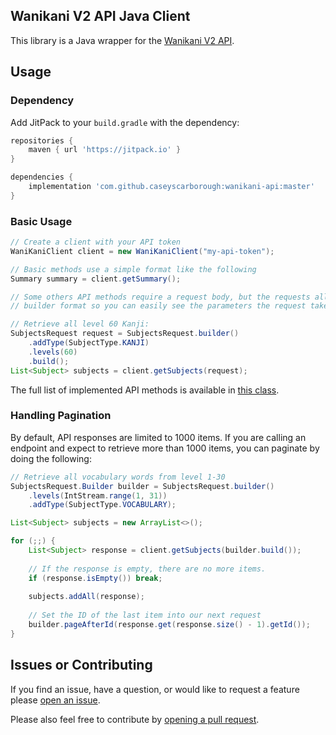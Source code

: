 ## Wanikani V2 API Java Client

This library is a Java wrapper for the [Wanikani V2 API](https://docs.api.wanikani.com/).

## Usage

### Dependency

Add JitPack to your `build.gradle` with the dependency:

```groovy
repositories {
    maven { url 'https://jitpack.io' }
}

dependencies {
    implementation 'com.github.caseyscarborough:wanikani-api:master'
}
```

### Basic Usage

```java
// Create a client with your API token
WaniKaniClient client = new WaniKaniClient("my-api-token");

// Basic methods use a simple format like the following
Summary summary = client.getSummary();

// Some others API methods require a request body, but the requests all use a
// builder format so you can easily see the parameters the request takes.

// Retrieve all level 60 Kanji:
SubjectsRequest request = SubjectsRequest.builder()
    .addType(SubjectType.KANJI)
    .levels(60)
    .build();
List<Subject> subjects = client.getSubjects(request);
```

The full list of implemented API methods is available in [this class](https://github.com/caseyscarborough/wanikani-api/blob/master/src/main/java/com/wanikani/api/v2/WaniKaniClient.java).

### Handling Pagination

By default, API responses are limited to 1000 items. If you are calling
an endpoint and expect to retrieve more than 1000 items, you can paginate
by doing the following:

```java
// Retrieve all vocabulary words from level 1-30
SubjectsRequest.Builder builder = SubjectsRequest.builder()
    .levels(IntStream.range(1, 31))
    .addType(SubjectType.VOCABULARY);

List<Subject> subjects = new ArrayList<>();

for (;;) {
    List<Subject> response = client.getSubjects(builder.build());
    
    // If the response is empty, there are no more items.
    if (response.isEmpty()) break;
    
    subjects.addAll(response);
    
    // Set the ID of the last item into our next request
    builder.pageAfterId(response.get(response.size() - 1).getId());
}
```

## Issues or Contributing

If you find an issue, have a question, or would like to request a feature please [open an issue](https://github.com/caseyscarborough/wanikani-api/issues).

Please also feel free to contribute by [opening a pull request](https://github.com/caseyscarborough/wanikani-api/pulls).
